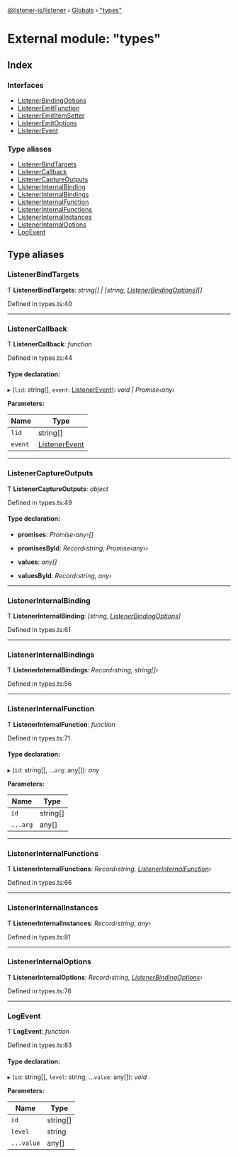 [@listener-js/listener](../README.md) › [Globals](../globals.md) › ["types"](_types_.md)

# External module: "types"

## Index

### Interfaces

* [ListenerBindingOptions](../interfaces/_types_.listenerbindingoptions.md)
* [ListenerEmitFunction](../interfaces/_types_.listeneremitfunction.md)
* [ListenerEmitItemSetter](../interfaces/_types_.listeneremititemsetter.md)
* [ListenerEmitOptions](../interfaces/_types_.listeneremitoptions.md)
* [ListenerEvent](../interfaces/_types_.listenerevent.md)

### Type aliases

* [ListenerBindTargets](_types_.md#listenerbindtargets)
* [ListenerCallback](_types_.md#listenercallback)
* [ListenerCaptureOutputs](_types_.md#listenercaptureoutputs)
* [ListenerInternalBinding](_types_.md#listenerinternalbinding)
* [ListenerInternalBindings](_types_.md#listenerinternalbindings)
* [ListenerInternalFunction](_types_.md#listenerinternalfunction)
* [ListenerInternalFunctions](_types_.md#listenerinternalfunctions)
* [ListenerInternalInstances](_types_.md#listenerinternalinstances)
* [ListenerInternalOptions](_types_.md#listenerinternaloptions)
* [LogEvent](_types_.md#logevent)

## Type aliases

###  ListenerBindTargets

Ƭ **ListenerBindTargets**: *string[] | [string, [ListenerBindingOptions](../interfaces/_types_.listenerbindingoptions.md)][]*

Defined in types.ts:40

___

###  ListenerCallback

Ƭ **ListenerCallback**: *function*

Defined in types.ts:44

#### Type declaration:

▸ (`lid`: string[], `event`: [ListenerEvent](../interfaces/_types_.listenerevent.md)): *void | Promise‹any›*

**Parameters:**

Name | Type |
------ | ------ |
`lid` | string[] |
`event` | [ListenerEvent](../interfaces/_types_.listenerevent.md) |

___

###  ListenerCaptureOutputs

Ƭ **ListenerCaptureOutputs**: *object*

Defined in types.ts:49

#### Type declaration:

* **promises**: *Promise‹any›[]*

* **promisesById**: *Record‹string, Promise‹any››*

* **values**: *any[]*

* **valuesById**: *Record‹string, any›*

___

###  ListenerInternalBinding

Ƭ **ListenerInternalBinding**: *[string, [ListenerBindingOptions](../interfaces/_types_.listenerbindingoptions.md)]*

Defined in types.ts:61

___

###  ListenerInternalBindings

Ƭ **ListenerInternalBindings**: *Record‹string, string[]›*

Defined in types.ts:56

___

###  ListenerInternalFunction

Ƭ **ListenerInternalFunction**: *function*

Defined in types.ts:71

#### Type declaration:

▸ (`id`: string[], ...`arg`: any[]): *any*

**Parameters:**

Name | Type |
------ | ------ |
`id` | string[] |
`...arg` | any[] |

___

###  ListenerInternalFunctions

Ƭ **ListenerInternalFunctions**: *Record‹string, [ListenerInternalFunction](_types_.md#listenerinternalfunction)›*

Defined in types.ts:66

___

###  ListenerInternalInstances

Ƭ **ListenerInternalInstances**: *Record‹string, any›*

Defined in types.ts:81

___

###  ListenerInternalOptions

Ƭ **ListenerInternalOptions**: *Record‹string, [ListenerBindingOptions](../interfaces/_types_.listenerbindingoptions.md)›*

Defined in types.ts:76

___

###  LogEvent

Ƭ **LogEvent**: *function*

Defined in types.ts:83

#### Type declaration:

▸ (`id`: string[], `level`: string, ...`value`: any[]): *void*

**Parameters:**

Name | Type |
------ | ------ |
`id` | string[] |
`level` | string |
`...value` | any[] |
